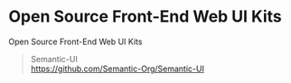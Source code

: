 # Open Source Front-End Web UI Kits
Open Source Front-End Web UI Kits   

>Semantic-UI   
 https://github.com/Semantic-Org/Semantic-UI
